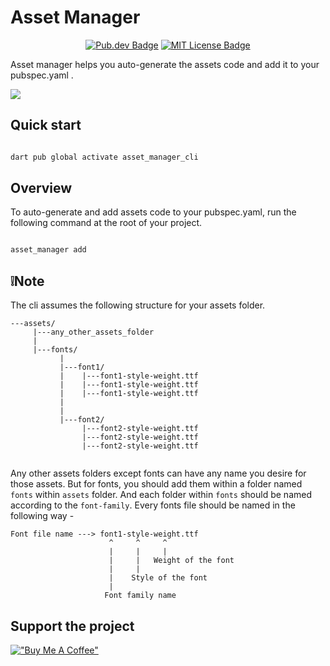 # Asset Manager

<p align="center">
	<a href="https://github.com/rutvik110/asset_manager_cli"  target="_blank"><img src="https://img.shields.io/pub/v/asset_manager_cli.svg" alt="Pub.dev Badge"></a>
	<a href="https://opensource.org/licenses/MIT" rel="noopener" target="_blank"><img src="https://img.shields.io/badge/license-MIT-purple.svg" alt="MIT License Badge"></a>
</p>

Asset manager helps you auto-generate the assets code and add it to your pubspec.yaml .

<img src="https://github.com/rutvik110/asset_manager_cli/blob/master/assets/add_demo.gif?raw=true">

## Quick start

```DART

dart pub global activate asset_manager_cli

```

## Overview

To auto-generate and add assets code to your pubspec.yaml, run the following command at the root of your project.
```DART

asset_manager add

```
## ❕Note

The cli assumes the following structure for your assets folder.

```
---assets/
     |---any_other_assets_folder
     |
     |---fonts/
           | 
           |---font1/
           |    |---font1-style-weight.ttf
           |    |---font1-style-weight.ttf
           |    |---font1-style-weight.ttf
           |
           |
           |---font2/
                |---font2-style-weight.ttf
                |---font2-style-weight.ttf
                |---font2-style-weight.ttf
       
```

Any other assets folders except fonts can have any name you desire for those assets. But for fonts, you should add them within a folder named `fonts` within `assets` folder. And each folder within `fonts` should be named according to the `font-family`. Every fonts file should be named in the following way -

```
Font file name ---> font1-style-weight.ttf
                      ^     ^     ^
                      |     |     |
                      |     |   Weight of the font
                      |     |
                      |    Style of the font
                      |
                     Font family name

```

## Support the project

[!["Buy Me A Coffee"](https://www.buymeacoffee.com/assets/img/custom_images/orange_img.png)](https://www.buymeacoffee.com/takrutvik)

